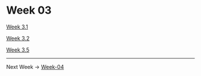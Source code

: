 # Week 03

[Week 3.1 ](Week-03/Week-3.1.md)

[Week 3.2](Week-03/Week-3.2.md)

[Week 3.5 ](Week-03/Week-3.5.md)

--- 
Next Week -> [Week-04](./Week-04.md)